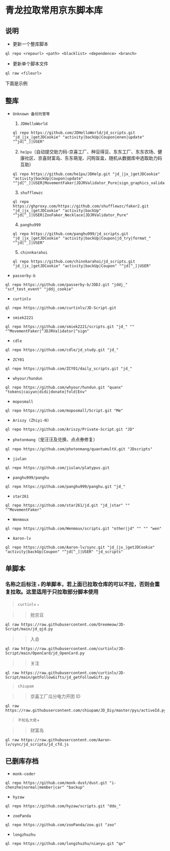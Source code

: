 # 青龙拉取常用京东脚本库
## 说明
- 更新一个整库脚本
```
ql repo <repourl> <path> <blacklist> <dependence> <branch>
```
- 更新单个脚本文件
```
ql raw <fileurl>
```
下面是示例

## 整库
- `Unknown 备份托管等`
  
  1. `JDHelloWorld`
  ```
  ql repo https://github.com/JDHelloWorld/jd_scripts.git "jd_|jx_|getJDCookie" "activity|backUp|Coupon|enen|update" "^jd[^_]|USER"
  ```
  2. `he1pu`（自动提交助力码-京喜工厂、种豆得豆、东东工厂、东东农场、健康社区、京喜财富岛、东东萌宠、闪购盲盒，随机从数据库中选取助力码互助）
  ```
  ql repo https://github.com/he1pu/JDHelp.git "jd_|jx_|getJDCookie" "activity|backUp|Coupon|update" "^jd[^_]|USER|MovementFaker|JDJRValidator_Pure|sign_graphics_validate|ZooFaker_Necklace"
  ```
  3. `shufflewzc`
  ```
  ql repo https://ghproxy.com/https://github.com/shufflewzc/faker2.git "jd_|jx_|getJDCookie" "activity|backUp" "^jd[^_]|USER|ZooFaker_Necklace|JDJRValidator_Pure"
  ```
  4. `panghu999`
  ```
  ql repo https://github.com/panghu999/jd_scripts.git "jd_|jx_|getJDCookie" "activity|backUp|Coupon|jd_try|format_" "^jd[^_]|USER"
  ```
  5. `chinnkarahoi`
  ```
  ql repo https://github.com/chinnkarahoi/jd_scripts.git "jd_|jx_|getJDCookie" "activity|backUp|Coupon" "^jd[^_]|USER"
  ```

- `passerby-b`
```
ql repo https://github.com/passerby-b/JDDJ.git "jddj_" "scf_test_event" "jddj_cookie"
```
- `curtinlv`
```
ql repo https://github.com/curtinlv/JD-Script.git
```
- `smiek2221`
```
ql repo https://github.com/smiek2221/scripts.git "jd_" "" "^MovementFaker|^JDJRValidator|^sign"
```
- `cdle`
```
ql repo https://github.com/cdle/jd_study.git "jd_"
```
- `ZCY01`
```
ql repo https://github.com/ZCY01/daily_scripts.git "jd_"
```
- `whyour/hundun`
```
ql repo https://github.com/whyour/hundun.git "quanx" "tokens|caiyun|didi|donate|fold|Env"
```
- `moposmall`
```
ql repo https://github.com/moposmall/Script.git "Me"
```
- `Ariszy (Zhiyi-N)`
```
ql repo https://github.com/Ariszy/Private-Script.git "JD"
```
- `photonmang`（宠汪汪及兑换、点点券修复）
```
ql repo https://github.com/photonmang/quantumultX.git "JDscripts"
```
- `jiulan`
```
ql repo https://github.com/jiulan/platypus.git
```
- `panghu999/panghu`
```
ql repo https://github.com/panghu999/panghu.git "jd_"
```
- `star261`
```
ql repo https://github.com/star261/jd.git "jd_|star" "" "^MovementFaker"
```
- `Wenmoux`
```
ql repo https://github.com/Wenmoux/scripts.git "other|jd" "" "" "wen"
```
- `Aaron-lv`
```
ql repo https://github.com/Aaron-lv/sync.git "jd_|jx_|getJDCookie" "activity|backUp|Coupon" "^jd[^_]|USER" "jd_scripts"
```

## 单脚本
### 名称之后标注`﹢`的单脚本，若上面已拉取仓库的可以不拉，否则会重复拉取。这里适用于只拉取部分脚本使用
> `curtinlv`﹢

>> 抢京豆
```
ql raw https://raw.githubusercontent.com/Oreomeow/JD-Script/main/jd_qjd.py
```
>> 入会
```
ql raw https://raw.githubusercontent.com/curtinlv/JD-Script/main/OpenCard/jd_OpenCard.py
```
>> 关注
```
ql raw https://raw.githubusercontent.com/curtinlv/JD-Script/main/getFollowGifts/jd_getFollowGift.py
```

> `chiupam`

>> 京喜工厂瓜分电力开团 ID 
```
ql raw https://raw.githubusercontent.com/chiupam/JD_Diy/master/pys/activeId.py
```

> `不知名大佬`+

>> 财富岛
```
ql raw https://raw.githubusercontent.com/Aaron-lv/sync/jd_scripts/jd_cfd.js
```

## 已删库存档
- `monk-coder`
```
ql repo https://github.com/monk-dust/dust.git "i-chenzhe|normal|member|car" "backup"
```
- `hyzaw`
```
ql repo https://github.com/hyzaw/scripts.git "ddo_"
```
- `zooPanda`
```
ql repo https://github.com/zooPanda/zoo.git "zoo"
```
- `longzhuzhu`
```
ql repo https://github.com/longzhuzhu/nianyu.git "qx"
```
